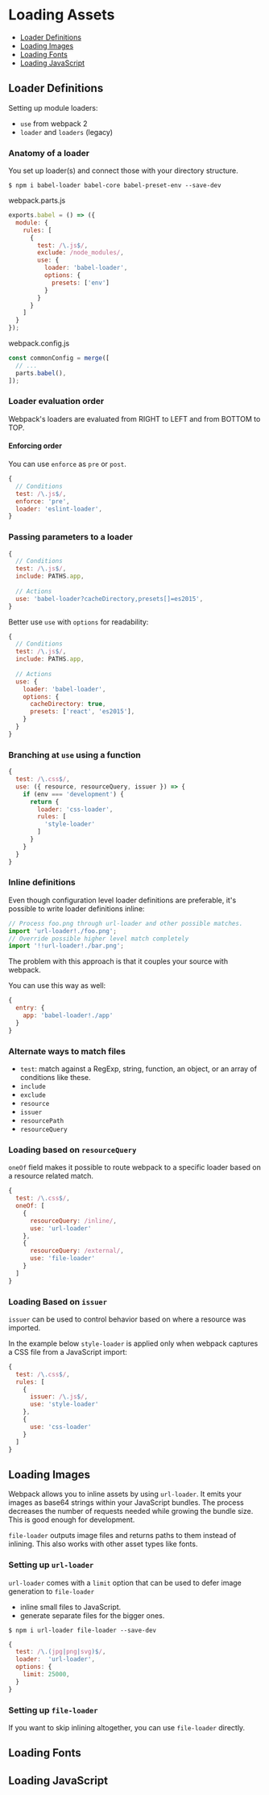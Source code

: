 # Loading Assets

* [Loader Definitions](#loader-definitions)
* [Loading Images](#loading-images)
* [Loading Fonts](#loading-fonts)
* [Loading JavaScript](#loading-javascript)

## Loader Definitions

Setting up module loaders:
* `use` from webpack 2
* `loader` and `loaders` (legacy)

### Anatomy of a loader

You set up loader(s) and connect those with your directory structure.

```
$ npm i babel-loader babel-core babel-preset-env --save-dev
```

webpack.parts.js
```javascript
exports.babel = () => ({
  module: {
    rules: [
      {
        test: /\.js$/,
        exclude: /node_modules/,
        use: {
          loader: 'babel-loader',
          options: {
            presets: ['env']
          }
        }
      }
    ]
  }
});
```

webpack.config.js
```javascript
const commonConfig = merge([
  // ...
  parts.babel(),
]);
```

### Loader evaluation order

Webpack's loaders are evaluated from RIGHT to LEFT and from BOTTOM to TOP.

#### Enforcing order

You can use `enforce` as `pre` or `post`.

```javascript
{
  // Conditions
  test: /\.js$/,
  enforce: 'pre',
  loader: 'eslint-loader',
}
```

### Passing parameters to a loader

```javascript
{
  // Conditions
  test: /\.js$/,
  include: PATHS.app,
  
  // Actions
  use: 'babel-loader?cacheDirectory,presets[]=es2015',
}
```

Better use `use` with `options` for readability:
```javascript
{
  // Conditions
  test: /\.js$/,
  include: PATHS.app,
  
  // Actions
  use: {
    loader: 'babel-loader',
    options: {
      cacheDirectory: true,
      presets: ['react', 'es2015'],
    }
  }
}
``` 

### Branching at `use` using a function

```javascript
{
  test: /\.css$/,
  use: ({ resource, resourceQuery, issuer }) => {
    if (env === 'development') {
      return {
        loader: 'css-loader',
        rules: [
          'style-loader'
        ]
      }
    }
  }
}
```

### Inline definitions

Even though configuration level loader definitions are preferable, it's possible to write loader definitions inline:

```javascript
// Process foo.png through url-loader and other possible matches.
import 'url-loader!./foo.png';
// Override possible higher level match completely
import '!!url-loader!./bar.png';
```

The problem with this approach is that it couples your source with webpack.

You can use this way as well:
```javascript
{
  entry: {
    app: 'babel-loader!./app'
  }
}
```

### Alternate ways to match files

* `test`: match against a RegExp, string, function, an object, or an array of conditions like these.
* `include`
* `exclude`
* `resource`
* `issuer`
* `resourcePath`
* `resourceQuery`

### Loading based on `resourceQuery`

`oneOf` field makes it possible to route webpack to a specific loader based on a resource related match.

```javascript
{
  test: /\.css$/,
  oneOf: [
    {
      resourceQuery: /inline/,
      use: 'url-loader'
    },
    {
      resourceQuery: /external/,
      use: 'file-loader'
    }
  ]
}
```

### Loading Based on `issuer`

`issuer` can be used to control behavior based on where a resource was imported.

In the example below `style-loader` is applied only when webpack captures a CSS file from a JavaScript import:
```javascript
{
  test: /\.css$/,
  rules: [
    {
      issuer: /\.js$/,
      use: 'style-loader'
    },
    {
      use: 'css-loader'
    }
  ]
}
```

## Loading Images

Webpack allows you to inline assets by using `url-loader`. 
It emits your images as base64 strings within your JavaScript bundles.
The process decreases the number of requests needed while growing the bundle size.
This is good enough for development.

`file-loader` outputs image files and returns paths to them instead of inlining.
This also works with other asset types like fonts.

### Setting up `url-loader`

`url-loader` comes with a `limit` option that can be used to defer image generation to `file-loader`
* inline small files to JavaScript.
* generate separate files for the bigger ones.

```
$ npm i url-loader file-loader --save-dev
```

```javascript
{
  test: /\.(jpg|png|svg)$/,
  loader:  'url-loader',
  options: {
    limit: 25000,
  }
}
```

### Setting up `file-loader`

If you want to skip inlining altogether, you can use `file-loader` directly.

## Loading Fonts

## Loading JavaScript
